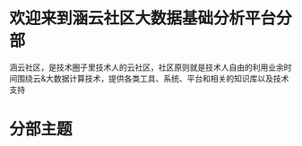 ﻿# 欢迎来到涵云社区大数据基础分析平台分部
涵云社区，是技术圈子里技术人的云社区，社区原则就是技术人自由的利用业余时间围绕云&大数据计算技术，提供各类工具、系统、平台和相关的知识库以及技术支持

# 分部主题

